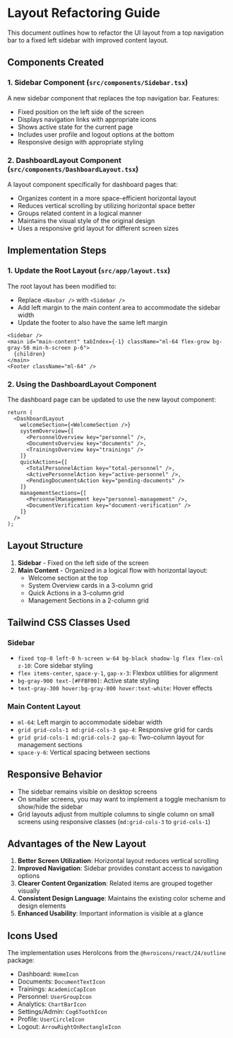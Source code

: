 # Layout Refactoring Guide

This document outlines how to refactor the UI layout from a top navigation bar to a fixed left sidebar with improved content layout.

## Components Created

### 1. Sidebar Component (`src/components/Sidebar.tsx`)

A new sidebar component that replaces the top navigation bar. Features:

- Fixed position on the left side of the screen
- Displays navigation links with appropriate icons
- Shows active state for the current page
- Includes user profile and logout options at the bottom
- Responsive design with appropriate styling

### 2. DashboardLayout Component (`src/components/DashboardLayout.tsx`)

A layout component specifically for dashboard pages that:

- Organizes content in a more space-efficient horizontal layout
- Reduces vertical scrolling by utilizing horizontal space better
- Groups related content in a logical manner
- Maintains the visual style of the original design
- Uses a responsive grid layout for different screen sizes

## Implementation Steps

### 1. Update the Root Layout (`src/app/layout.tsx`)

The root layout has been modified to:

- Replace `<Navbar />` with `<Sidebar />`
- Add left margin to the main content area to accommodate the sidebar width
- Update the footer to also have the same left margin

```tsx
<Sidebar />
<main id="main-content" tabIndex={-1} className="ml-64 flex-grow bg-gray-50 min-h-screen p-6">
  {children}
</main>
<Footer className="ml-64" />
```

### 2. Using the DashboardLayout Component

The dashboard page can be updated to use the new layout component:

```tsx
return (
  <DashboardLayout
    welcomeSection={<WelcomeSection />}
    systemOverview={[
      <PersonnelOverview key="personnel" />,
      <DocumentsOverview key="documents" />,
      <TrainingsOverview key="trainings" />
    ]}
    quickActions={[
      <TotalPersonnelAction key="total-personnel" />,
      <ActivePersonnelAction key="active-personnel" />,
      <PendingDocumentsAction key="pending-documents" />
    ]}
    managementSections={[
      <PersonnelManagement key="personnel-management" />,
      <DocumentVerification key="document-verification" />
    ]}
  />
);
```

## Layout Structure

1. **Sidebar** - Fixed on the left side of the screen
2. **Main Content** - Organized in a logical flow with horizontal layout:
   - Welcome section at the top
   - System Overview cards in a 3-column grid
   - Quick Actions in a 3-column grid
   - Management Sections in a 2-column grid

## Tailwind CSS Classes Used

### Sidebar
- `fixed top-0 left-0 h-screen w-64 bg-black shadow-lg flex flex-col z-10`: Core sidebar styling
- `flex items-center`, `space-y-1`, `gap-x-3`: Flexbox utilities for alignment
- `bg-gray-900 text-[#FFBF00]`: Active state styling
- `text-gray-300 hover:bg-gray-800 hover:text-white`: Hover effects

### Main Content Layout
- `ml-64`: Left margin to accommodate sidebar width
- `grid grid-cols-1 md:grid-cols-3 gap-4`: Responsive grid for cards
- `grid grid-cols-1 md:grid-cols-2 gap-6`: Two-column layout for management sections
- `space-y-6`: Vertical spacing between sections

## Responsive Behavior

- The sidebar remains visible on desktop screens
- On smaller screens, you may want to implement a toggle mechanism to show/hide the sidebar
- Grid layouts adjust from multiple columns to single column on small screens using responsive classes (`md:grid-cols-3` to `grid-cols-1`)

## Advantages of the New Layout

1. **Better Screen Utilization**: Horizontal layout reduces vertical scrolling
2. **Improved Navigation**: Sidebar provides constant access to navigation options
3. **Clearer Content Organization**: Related items are grouped together visually
4. **Consistent Design Language**: Maintains the existing color scheme and design elements
5. **Enhanced Usability**: Important information is visible at a glance

## Icons Used

The implementation uses HeroIcons from the `@heroicons/react/24/outline` package:
- Dashboard: `HomeIcon`
- Documents: `DocumentTextIcon`
- Trainings: `AcademicCapIcon`
- Personnel: `UserGroupIcon`
- Analytics: `ChartBarIcon`
- Settings/Admin: `Cog6ToothIcon`
- Profile: `UserCircleIcon`
- Logout: `ArrowRightOnRectangleIcon` 